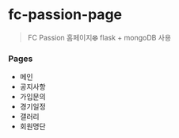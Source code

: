 # fc-passion-page

> FC Passion 홈페이지⚽︎
> flask + mongoDB 사용


### Pages
* 메인
* 공지사항
* 가입문의
* 경기일정
* 갤러리
* 회원명단
